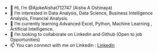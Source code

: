 - 👋 Hi, I’m @AjokeAishat712747 (Aisha A Oshinaya)
- 👀 I’m interested in Data Analysis, Data Science, Business Intelligence Analysis, Financial Analysis.
- 🌱 I’m currently learning Advanced Excel, Python, Machine Learning , Artificial Intelligence.
- 💞️ I’m looking to collaborate on Linkedin and Github (Open to job Opportunities)
- 📫 You can connect with me on Linkedin : [Linkedin](https://www.linkedin.com/in/ajoke-oshinaya)

<!---
AjokeAishat712747/AjokeAishat712747 is a ✨ special ✨ repository because its `README.md` (this file) appears on your GitHub profile.
You can click the Preview link to take a look at your changes.
--->
